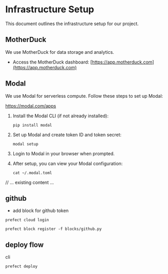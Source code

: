 # Infrastructure Setup

This document outlines the infrastructure setup for our project.

## MotherDuck

We use MotherDuck for data storage and analytics.

- Access the MotherDuck dashboard: [https://app.motherduck.com](https://app.motherduck.com)

## Modal

We use Modal for serverless compute. Follow these steps to set up Modal:

https://modal.com/apps

1. Install the Modal CLI (if not already installed):
   ```
   pip install modal
   ```

2. Set up Modal and create token ID and token secret:
   ```
   modal setup
   ```

3. Login to Modal in your browser when prompted.

4. After setup, you can view your Modal configuration:
   ```
   cat ~/.modal.toml
   ```

// ... existing content ...

## github

- add block for github token

```
prefect cloud login
```

```
prefect block register -f blocks/github.py
```

## deploy flow

cli

```
prefect deploy
```